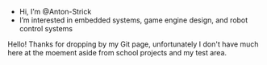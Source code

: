 - Hi, I’m @Anton-Strick
- I’m interested in embedded systems, game engine design, and robot control systems

Hello! Thanks for dropping by my Git page, unfortunately I don't have much here at the moement aside from school projects and my test area.

<!---
Anton-Strick/Anton-Strick is a ✨ special ✨ repository because its `README.md` (this file) appears on your GitHub profile.
You can click the Preview link to take a look at your changes.
--->
